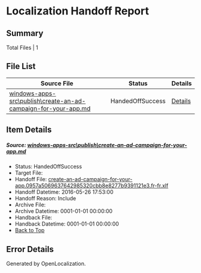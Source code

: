 # <a name='report-top'></a> Localization Handoff Report

## Summary
 Total Files | 1

## File List
 Source File | Status | Details 
 ----------- | ------ | ------- 
 [windows-apps-src\publish\create-an-ad-campaign-for-your-app.md](https://github.com/Microsoft/windows-apps/blob/6fc1885c5663d7daadbd67a66cb740df40dbf47f/windows-apps-src/publish/create-an-ad-campaign-for-your-app.md) | HandedOffSuccess | [Details](#7660cc04dbee27b523144e5d03b6b2dbd4dd37553493)

## Item Details
##### <a name='7660cc04dbee27b523144e5d03b6b2dbd4dd37553493'></a> Source: [windows-apps-src\publish\create-an-ad-campaign-for-your-app.md](https://github.com/Microsoft/windows-apps/blob/6fc1885c5663d7daadbd67a66cb740df40dbf47f/windows-apps-src/publish/create-an-ad-campaign-for-your-app.md)
* Status: HandedOffSuccess
* Target File: 
* Handoff File: [create-an-ad-campaign-for-your-app.0957a5069637642985320cbb8e8277b9391121e3.fr-fr.xlf](https://github.com/Microsoft/WDG.handoff/blob/70d38e29391edfa930839080e183bc50121f390f/ol-handoff/Microsoft/windows-apps.fr-fr/master/create-an-ad-campaign-for-your-app.0957a5069637642985320cbb8e8277b9391121e3.fr-fr.xlf)
* Handoff Datetime: 2016-05-26 17:53:00
* Handoff Reason: Include
* Archive File: 
* Archive Datetime: 0001-01-01 00:00:00
* Handback File: 
* Handback Datetime: 0001-01-01 00:00:00
* [Back to Top](#report-top)


## Error Details

Generated by OpenLocalization.
